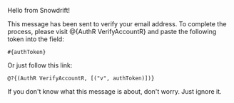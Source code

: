 Hello from Snowdrift!

This message has been sent to verify your email address. To complete the
process, please visit @{AuthR VerifyAccountR} and
paste the following token into the field:

    #{authToken}

Or just follow this link:

    @?{(AuthR VerifyAccountR, [("v", authToken)])}

If you don't know what this message is about, don't worry. Just ignore
it.
